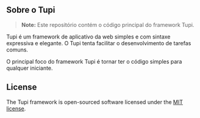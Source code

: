 ## Sobre o Tupi

> **Note:** Este repositório contém o código principal do framework Tupi.

Tupi é um framework de aplicativo da web simples e com sintaxe expressiva e elegante. O Tupi tenta facilitar o desenvolvimento de tarefas comuns.

O principal foco do framework Tupi é tornar ter o código simples para qualquer iniciante.

## License

The Tupi framework is open-sourced software licensed under the [MIT license](LICENSE.md).
